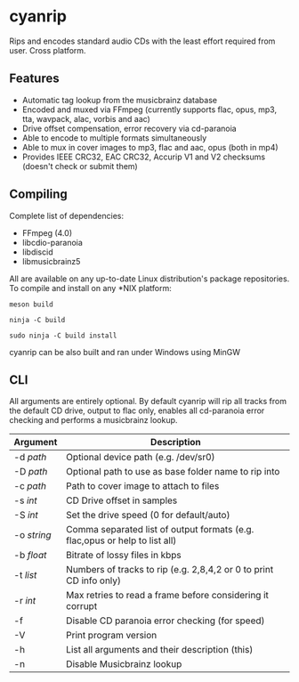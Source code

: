 cyanrip
=======
Rips and encodes standard audio CDs with the least effort required from user. Cross platform.

Features
--------
 * Automatic tag lookup from the musicbrainz database
 * Encoded and muxed via FFmpeg (currently supports flac, opus, mp3, tta, wavpack, alac, vorbis and aac)
 * Drive offset compensation, error recovery via cd-paranoia
 * Able to encode to multiple formats simultaneously
 * Able to mux in cover images to mp3, flac and aac, opus (both in mp4)
 * Provides IEEE CRC32, EAC CRC32, Accurip V1 and V2 checksums (doesn't check or submit them)


Compiling
---------
Complete list of dependencies:

 * FFmpeg (4.0)
 * libcdio-paranoia
 * libdiscid
 * libmusicbrainz5

All are available on any up-to-date Linux distribution's package repositories. To compile and install on any *NIX platform:

`meson build`

`ninja -C build`

`sudo ninja -C build install`

cyanrip can be also built and ran under Windows using MinGW


CLI
---

All arguments are entirely optional. By default cyanrip will rip all tracks from the default CD drive, output to flac only, enables all cd-paranoia error checking and performs a musicbrainz lookup.

|   Argument  | Description                                                                |
|-------------|----------------------------------------------------------------------------|
| -d *path*   | Optional device path (e.g. /dev/sr0)                                       |
| -D *path*   | Optional path to use as base folder name to rip into                       |
| -c *path*   | Path to cover image to attach to files                                     |
| -s *int*    | CD Drive offset in samples                                                 |
| -S *int*    | Set the drive speed (0 for default/auto)                                   |
| -o *string* | Comma separated list of output formats (e.g. flac,opus or help to list all)|
| -b *float*  | Bitrate of lossy files in kbps                                             |
| -t *list*   | Numbers of tracks to rip (e.g. 2,8,4,2 or 0 to print CD info only)         |
| -r *int*    | Max retries to read a frame before considering it corrupt                  |
| -f          | Disable CD paranoia error checking (for speed)                             |
| -V          | Print program version                                                      |
| -h          | List all arguments and their description (this)                            |
| -n          | Disable Musicbrainz lookup                                                 |
